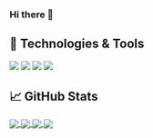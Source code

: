 ### Hi there 👋

## 🔧 Technologies & Tools
![](https://img.shields.io/badge/OS-Linux-informational?style=flat&logo=linux&logoColor=white&color=2bbc8a)
![](https://img.shields.io/badge/Code-Python-informational?style=flat&logo=python&logoColor=white&color=2bbc8a)
![](https://img.shields.io/badge/Code-JavaScript-informational?style=flat&logo=javascript&logoColor=white&color=2bbc8a)
![](https://img.shields.io/badge/Editor-Visual_Studio-informational?style=flat&logo=visual-studio-code&logoColor=white&color=2bbc8a)


## &#x1f4c8; GitHub Stats

<a href="https://github.com/CornerstoneII/github-readme-stats">
  <img align="center" src="https://github-readme-stats.vercel.app/api/top-langs/?username=CornerstoneII&layout=compact" />
</a>
<a href="https://github.com/CornerstoneII/github-readme-stats">
  <img align="center" src="https://github-readme-stats.vercel.app/api?username=CornerstoneII&hide=issues,stars&show_icons=true" />
</a>

<a href="https://github.com/CornerstoneII/HTML-CSS-Capstone">
  <img align="center" src="https://github-readme-stats.vercel.app/api/pin/?username=CornerstoneII&repo=HTML-CSS-Capstone" />
</a>

<a href="https://github.com/CornerstoneII/Using-Bootstrap">
  <img align="center" src="https://github-readme-stats.vercel.app/api/pin/?username=CornerstoneII&repo=Using-Bootstrap" />
</a>

<!--
**CornerstoneII/CornerstoneII** is a ✨ _special_ ✨ repository because its `README.md` (this file) appears on your GitHub profile.

Here are some ideas to get you started:

- 🔭 I’m currently working on ...
- 🌱 I’m currently learning ...
- 👯 I’m looking to collaborate on ...
- 🤔 I’m looking for help with ...
- 💬 Ask me about ...
- 📫 How to reach me: ...
- 😄 Pronouns: ...
- ⚡ Fun fact: ...
-->
